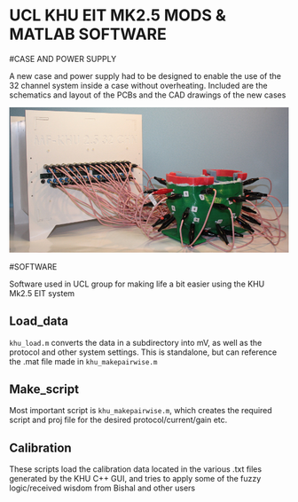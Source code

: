 # UCL KHU EIT MK2.5 MODS & MATLAB SOFTWARE

#CASE AND POWER SUPPLY

A new case and power supply had to be designed to enable the use of the 32 channel system inside a case without overheating. Included are the schematics and layout of the PCBs and the CAD drawings of the new cases

![khu and tank](https://github.com/Jimbles/KHU-UCL-EIT/blob/master/Doc/Pics/KHUandTANK.jpg)


#SOFTWARE

Software used in UCL group for making life a bit easier using the KHU Mk2.5 EIT system

## Load_data

`khu_load.m` converts the data in a subdirectory into mV, as well as the protocol and other system settings. This is standalone, but can reference the .mat file made in `khu_makepairwise.m`

## Make_script

Most important script is `khu_makepairwise.m`, which creates the required script and proj file for the desired protocol/current/gain etc. 

## Calibration

These scripts load the calibration data located in the various .txt files generated by the KHU C++ GUI, and tries to apply some of the fuzzy logic/received wisdom from Bishal and other users